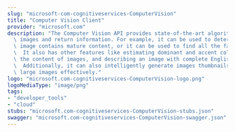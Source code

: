 ```yaml
---
slug: "microsoft-com-cognitiveservices-ComputerVision"
title: "Computer Vision Client"
provider: "microsoft.com"
description: "The Computer Vision API provides state-of-the-art algorithms to process\
  \ images and return information. For example, it can be used to determine if an\
  \ image contains mature content, or it can be used to find all the faces in an image.\
  \  It also has other features like estimating dominant and accent colors, categorizing\
  \ the content of images, and describing an image with complete English sentences.\
  \  Additionally, it can also intelligently generate images thumbnails for displaying\
  \ large images effectively."
logo: "microsoft.com-cognitiveservices-ComputerVision-logo.png"
logoMediaType: "image/png"
tags:
- "developer_tools"
- "cloud"
stubs: "microsoft.com-cognitiveservices-ComputerVision-stubs.json"
swagger: "microsoft.com-cognitiveservices-ComputerVision-swagger.json"
---
```

